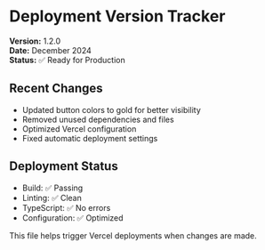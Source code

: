 # Deployment Version Tracker

**Version:** 1.2.0  
**Date:** December 2024  
**Status:** ✅ Ready for Production  

## Recent Changes
- Updated button colors to gold for better visibility
- Removed unused dependencies and files
- Optimized Vercel configuration
- Fixed automatic deployment settings

## Deployment Status
- Build: ✅ Passing
- Linting: ✅ Clean
- TypeScript: ✅ No errors
- Configuration: ✅ Optimized

This file helps trigger Vercel deployments when changes are made.
